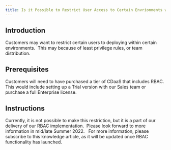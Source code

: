 ```yaml
---
title: Is it Possible to Restrict User Access to Certain Envrionments with RBAC
---
```


## Introduction
Customers may want to restrict certain users to deploying within certain environments.  This may because of least privilege rules, or team distribution.  

## Prerequisites
Customers will need to have purchased a tier of CDaaS that includes RBAC.  This would include setting up a Trial version with our Sales team or purchase a full Enterprise license.

## Instructions
Currently, it is not possible to make this restriction, but it is a part of our delivery of our RBAC implementation.  Please look forward to more information in mid/late Summer 2022.  
For more information, please subscribe to this knowledge article, as it will be updated once RBAC functionality has launched.  

